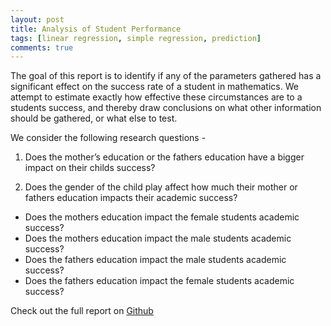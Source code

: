 ```yaml
---
layout: post
title: Analysis of Student Performance
tags: [linear regression, simple regression, prediction]
comments: true
---
```



The goal of this report is to identify if any of the parameters gathered has a significant effect on the success rate of a student in mathematics. We attempt to estimate exactly how effective these circumstances are to a students success, and thereby draw conclusions on what other information should be gathered, or what else to test.

We consider the following research questions -
1. Does the mother’s education or the fathers education have a bigger impact on their childs success?

2. Does the gender of the child play affect how much their mother or fathers education impacts their academic success?

* Does the mothers education impact the female students academic success?
* Does the mothers education impact the male students academic success? 
* Does the fathers education impact the male students academic success?
* Does the fathers education impact the female students academic success?

Check out the full report on [Github](https://github.com/sunny7x7/Analysis-of-Student-Performance)
